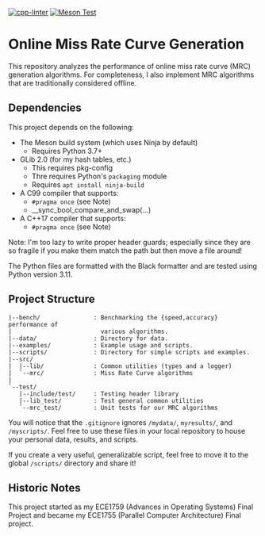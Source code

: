 [![cpp-linter](https://github.com/cpp-linter/cpp-linter-action/actions/workflows/cpp-linter.yml/badge.svg)](https://github.com/cpp-linter/cpp-linter-action/actions/workflows/cpp-linter.yml)
[![Meson Test](https://github.com/thedavidchu/online_mrc/workflows/meson-build/badge.svg)](https://github.com/thedavidchu/online_mrc/actions)

Online Miss Rate Curve Generation
================================================================================

This repository analyzes the performance of online miss rate curve (MRC)
generation algorithms. For completeness, I also implement MRC algorithms that
are traditionally considered offline.

Dependencies
--------------------------------------------------------------------------------

This project depends on the following:
- The Meson build system (which uses Ninja by default)
    - Requires Python 3.7+
- GLib 2.0 (for my hash tables, etc.)
    - This requires pkg-config
    - Thre requires Python's `packaging` module
    - Requires `apt install ninja-build`
- A C99 compiler that supports:
    - `#pragma once` (see Note)
    - __sync_bool_compare_and_swap(...)
- A C++17 compiler that supports:
    - `#pragma once` (see Note)

Note: I'm too lazy to write proper header guards; especially since they are so
fragile if you make them match the path but then move a file around!

The Python files are formatted with the Black formatter and are tested
using Python version 3.11.

Project Structure
--------------------------------------------------------------------------------

```
|--bench/               : Benchmarking the {speed,accuracy} performance of
|                         various algorithms.
|--data/                : Directory for data.
|--examples/            : Example usage and scripts.
|--scripts/             : Directory for simple scripts and examples.
|--src/
|  |--lib/              : Common utilities (types and a logger)
|  `--mrc/              : Miss Rate Curve algorithms
|
`--test/
   |--include/test/     : Testing header library
   |--lib_test/         : Test general common utilities
   `--mrc_test/         : Unit tests for our MRC algorithms
```

You will notice that the `.gitignore` ignores `/mydata/`, `myresults/`, and
`/myscripts/`. Feel free to use these files in your local repository to house
your personal data, results, and scripts.

If you create a very useful, generalizable script, feel free to move it to the
global `/scripts/` directory and share it!

Historic Notes
--------------------------------------------------------------------------------

This project started as my ECE1759 (Advances in Operating Systems) Final Project
and became my ECE1755 (Parallel Computer Architecture) Final project.
